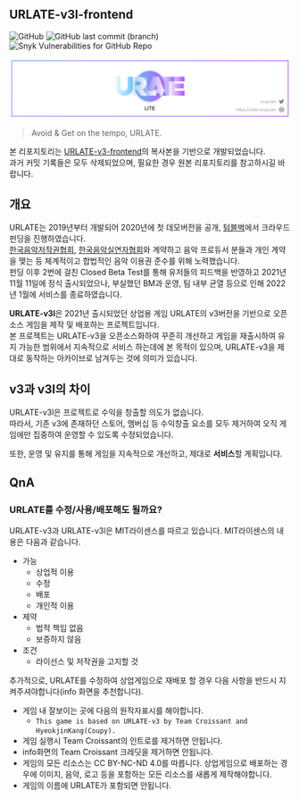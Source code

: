 ## URLATE-v3l-frontend

![GitHub](https://img.shields.io/github/license/HyeokjinKang/urlate-v3l-frontend)
![GitHub last commit (branch)](https://img.shields.io/github/last-commit/HyeokjinKang/urlate-v3l-frontend/main?label=updated)
![Snyk Vulnerabilities for GitHub Repo](https://img.shields.io/snyk/vulnerabilities/github/HyeokjinKang/urlate-v3l-frontend)

![image](urlate-v3l.png)

> Avoid & Get on the tempo, URLATE.

본 리포지토리는 [URLATE-v3-frontend](https://github.com/team-croissant/urlate-v3-frontend)의 복사본을 기반으로 개발되었습니다.  
과거 커밋 기록들은 모두 삭제되었으며, 필요한 경우 원본 리포지토리를 참고하시길 바랍니다.

## 개요

URLATE는 2019년부터 개발되어 2020년에 첫 데모버전을 공개, [텀블벅](https://tumblbug.com/urlate)에서 크라우드 펀딩을 진행하였습니다.  
[한국음악저작권협회](https://www.komca.or.kr/CTLJSP), [한국음악실연자협회](https://www.fkmp.kr)와 계약하고 음악 프로듀서 분들과 개인 계약을 맺는 등 체계적이고 합법적인 음악 이용권 준수를 위해 노력했습니다.  
펀딩 이후 2번에 걸친 Closed Beta Test를 통해 유저들의 피드백을 반영하고 2021년 11월 11일에 정식 출시되었으나, 부실했던 BM과 운영, 팀 내부 균열 등으로 인해 2022년 1월에 서비스를 종료하였습니다.

**URLATE-v3l**은 2021년 출시되었던 상업용 게임 URLATE의 v3버전을 기반으로 오픈소스 게임을 제작 및 배포하는 프로젝트입니다.  
본 프로젝트는 URLATE-v3을 오픈소스화하여 꾸준히 개선하고 게임을 재출시하여 유지 가능한 범위에서 지속적으로 서비스 하는데에 본 목적이 있으며, URLATE-v3을 제대로 동작하는 아카이브로 남겨두는 것에 의미가 있습니다.

## v3과 v3l의 차이

URLATE-v3l은 프로젝트로 수익을 창출할 의도가 없습니다.  
따라서, 기존 v3에 존재하던 스토어, 멤버십 등 수익창출 요소를 모두 제거하여 오직 게임에만 집중하여 운영할 수 있도록 수정되었습니다.

또한, 운영 및 유지를 통해 게임을 지속적으로 개선하고, 제대로 **서비스**할 계획입니다.

## QnA

### URLATE를 수정/사용/배포해도 될까요?

URLATE-v3과 URLATE-v3l은 MIT라이센스를 따르고 있습니다. MIT라이센스의 내용은 다음과 같습니다.

- 가능
  - 상업적 이용
  - 수정
  - 배포
  - 개인적 이용
- 제약
  - 법적 책임 없음
  - 보증하지 않음
- 조건
  - 라이선스 및 저작권을 고지할 것

추가적으로, URLATE를 수정하여 상업게임으로 재배포 할 경우 다음 사항을 반드시 지켜주셔야합니다(info 화면을 추천합니다).

- 게임 내 잘보이는 곳에 다음의 원작자표시를 해야합니다.
  - `This game is based on URLATE-v3 by Team Croissant and HyeokjinKang(Coupy).`
- 게임 실행시 Team Croissant의 인트로를 제거하면 안됩니다.
- info화면의 Team Croissant 크레딧을 제거하면 안됩니다.
- 게임의 모든 리소스는 CC BY-NC-ND 4.0를 따릅니다. 상업게임으로 배포하는 경우에 이미지, 음악, 로고 등을 포함하는 모든 리소스를 새롭게 제작해야합니다.
- 게임의 이름에 URLATE가 포함되면 안됩니다.
